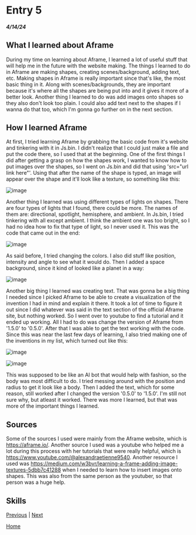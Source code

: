 # Entry 5
##### 4/14/24

## What I learned about Aframe

During my time on learning about Aframe, I learned a lot of useful stuff that will help me in the future with the website making. The things I learned to do in Aframe are making shapes, creating scenes/background, adding text, etc. Making shapes in Aframe is really important since that's like, the most basic thing in it. Along with scenes/backgrounds, they are important because it's where all the shapes are being put into and it gives it more of a better look. Another thing I learned to do was add images onto shapes so they also don't look too plain. I could also add text next to the shapes if I wanna do that too, which I'm gonna go further on in the next section.

## How I learned Aframe

At first, I tried learning Aframe by grabbing the basic code from it's website and tinkering with it in Js.bin. I didn't realize that I could just make a file and put the code there, so I used that at the beginning. One of the first things I did after getting a grasp on how the shapes work, I wanted to know how to put images over the shapes, so I went on Js.bin and did that using 'src="url link here"'. Using that after the name of the shape is typed, an image will appear over the shape and it'll look like a texture, so something like this:

![image](https://github.com/dayanisc7709/sep10-freedom-project/assets/146861844/99ca7532-e1d1-478c-89e0-d85e3cfd17bd)

Another thing I learned was using different types of lights on shapes. There are four types of lights that I found, there could be more. The names of them are: directional, spotlight, hemisphere, and ambient. In Js.bin, I tried tinkering with all except ambient. I think the ambient one was too bright, so I had no idea how to fix that type of light, so I never used it. This was the code that came out in the end:

![image](https://github.com/dayanisc7709/sep10-freedom-project/assets/146861844/2e6b2f3a-34a1-43f6-a5a6-da421deb7301)

As said before, I tried changing the colors. I also did stuff like position, intensity and angle to see what it would do. Then I added a space background, since it kind of looked like a planet in a way:

![image](https://github.com/dayanisc7709/sep10-freedom-project/assets/146861844/443dadbc-ad57-4dcf-9454-68603b152c4d)

Another big thing I learned was creating text. That was gonna be a big thing I needed since I picked Aframe to be able to create a visualization of the invention I had in mind and explain it there. It took a lot of time to figure it out since I did whatever was said in the text section of the official Aframe site, but nothing worked. So I went over to youtube to find a tutorial and it ended up working. All I had to do was change the version of Aframe from '1.5.0' to '0.5.0'. After that I was able to get the text working with the code. Since this was near the last few days of learning, I also tried making one of the inventions in my list, which turned out like this:

![image](https://github.com/dayanisc7709/sep10-freedom-project/assets/146861844/d3de0619-13a9-45da-84c1-b2acf44d558a)

![image](https://github.com/dayanisc7709/sep10-freedom-project/assets/146861844/78d7a49c-76f4-4eee-8e9b-969b63159397)

This was supposed to be like an AI bot that would help with fashion, so the body was most difficult to do. I tried messing around with the position and radius to get it look like a body. Then I added the text, which for some reason, still worked after I changed the version '0.5.0' to '1.5.0'. I'm still not sure why, but atleast it worked. There was more I learned, but that was more of the important things I learned.

## Sources

Some of the sources I used were mainly from the Aframe website, which is https://aframe.io/. Another source I used was a youtube who helped me a lot during this process with her tutorials that were really helpful, which is https://www.youtube.com/@alexandraetienne9540. Another resource I used was https://medium.com/w3bvr/learning-a-frame-adding-image-textures-5dbb7c41288 when I needed to learn how to insert images onto shapes. This was also from the same person as the youtuber, so that person was a huge help.

## Skills



[Previous](entry04.md) | [Next](entry06.md)

[Home](../README.md)
